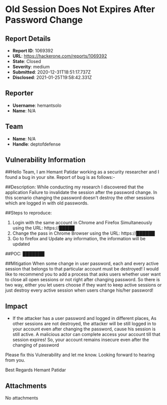 # Old Session Does Not Expires After Password Change

## Report Details
- **Report ID**: 1069392
- **URL**: https://hackerone.com/reports/1069392
- **State**: Closed
- **Severity**: medium
- **Submitted**: 2020-12-31T18:51:17.737Z
- **Disclosed**: 2021-01-25T19:58:42.331Z

## Reporter
- **Username**: hemantsolo
- **Name**: N/A

## Team
- **Name**: N/A
- **Handle**: deptofdefense

## Vulnerability Information
##Hello Team,
I am Hemant Patidar working as a security researcher and I found a bug in your site.
Report of bug is as follows:-

##Description:
While conducting my research I discovered that the application Failure to invalidate the session after the password change. In this scenario changing the password doesn't destroy the other sessions which are logged in with old passwords.

##Steps to reproduce:
1. Login with the same account in Chrome and Firefox Simultaneously using the URL: https://█████
2. Change the pass in Chrome Browser using the URL: https://██████
3. Go to firefox and Update any information, the information will be updated 

##POC:
███████

##Mitigation
When some change in user password, each and every active session that belongs to that particular account must be destroyed!
I would like to recommend you to add a process that asks users whether user want to close all open sessions or not right after changing password.
So there is two way, either you let users choose if they want to keep active sessions or just destroy every active session when users change his/her password!

## Impact

* If the attacker has a user password and logged in different places, As other sessions are not destroyed, the attacker will be still logged in to your account even after changing the password, cause his session is still active. A malicious actor can complete access your account till that session expires! So, your account remains insecure even after the changing of password

Please fix this Vulnerability and let me know. Looking forward to hearing from you.

Best Regards
Hemant Patidar

## Attachments
No attachments
